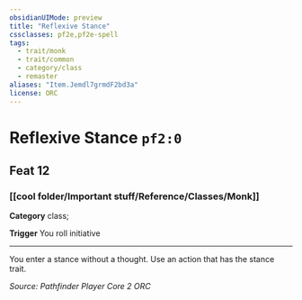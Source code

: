 ```yaml
---
obsidianUIMode: preview
title: "Reflexive Stance"
cssclasses: pf2e,pf2e-spell
tags:
  - trait/monk
  - trait/common
  - category/class
  - remaster
aliases: "Item.Jemdl7grmdF2bd3a"
license: ORC
---
```

# Reflexive Stance `pf2:0`
## Feat 12
### [[cool folder/Important stuff/Reference/Classes/Monk]]

**Category** class; 




**Trigger** You roll initiative

* * *

You enter a stance without a thought. Use an action that has the stance trait.

*Source: Pathfinder Player Core 2*
*ORC*